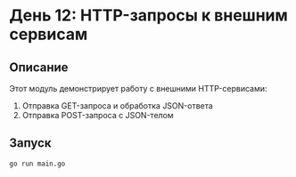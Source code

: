 # День 12: HTTP-запросы к внешним сервисам

## Описание
Этот модуль демонстрирует работу с внешними HTTP-сервисами:
1. Отправка GET-запроса и обработка JSON-ответа
2. Отправка POST-запроса с JSON-телом

## Запуск
```bash
go run main.go